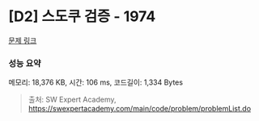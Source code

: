 # [D2] 스도쿠 검증 - 1974 

[문제 링크](https://swexpertacademy.com/main/code/problem/problemDetail.do?contestProbId=AV5Psz16AYEDFAUq) 

### 성능 요약

메모리: 18,376 KB, 시간: 106 ms, 코드길이: 1,334 Bytes



> 출처: SW Expert Academy, https://swexpertacademy.com/main/code/problem/problemList.do